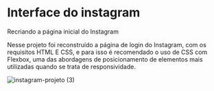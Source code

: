 # Interface do instagram

Recriando a página inicial do Instagram

Nesse projeto foi reconstruído a página de login 
do Instagram, com os requisitos HTML E CSS, e para 
isso é recomendado o uso de CSS com Flexbox, 
uma das abordagens de posicionamento de elementos 
mais utilizadas 
quando se trata de responsividade.

![instagram-projeto (3)](https://user-images.githubusercontent.com/88461178/178110132-4b7a4d5f-6623-4652-9b04-95fbf4c55edc.PNG)
